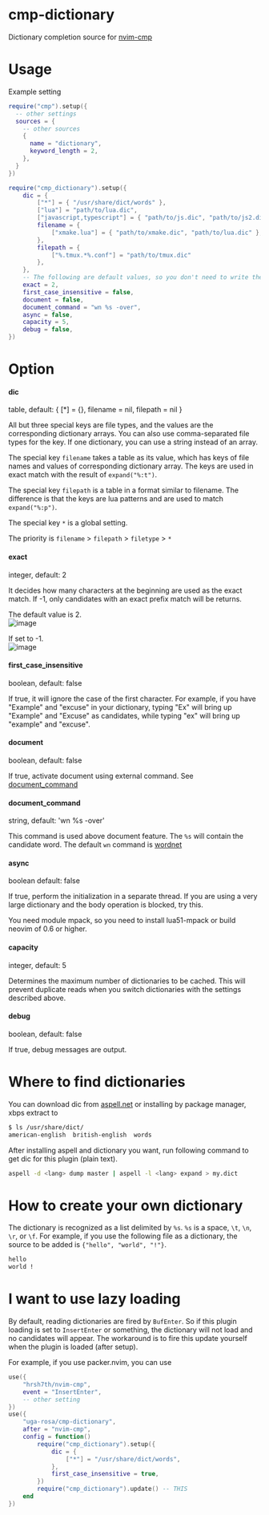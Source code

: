 # cmp-dictionary

Dictionary completion source for [nvim-cmp](https://github.com/hrsh7th/nvim-cmp)  

# Usage

Example setting

```lua
require("cmp").setup({
  -- other settings
  sources = {
    -- other sources
    {
      name = "dictionary",
      keyword_length = 2,
    },
  }
})

require("cmp_dictionary").setup({
    dic = {
        ["*"] = { "/usr/share/dict/words" },
        ["lua"] = "path/to/lua.dic",
        ["javascript,typescript"] = { "path/to/js.dic", "path/to/js2.dic" },
        filename = {
            ["xmake.lua"] = { "path/to/xmake.dic", "path/to/lua.dic" },
        },
        filepath = {
            ["%.tmux.*%.conf"] = "path/to/tmux.dic"
        },
    },
    -- The following are default values, so you don't need to write them if you don't want to change them
    exact = 2,
    first_case_insensitive = false,
    document = false,
    document_command = "wn %s -over",
    async = false, 
    capacity = 5,
    debug = false,
})
```

# Option

#### dic

table, default: { [*] = {}, filename = nil, filepath = nil }

All but three special keys are file types, and the values are the corresponding dictionary arrays.
You can also use comma-separated file types for the key.
If one dictionary, you can use a string instead of an array.

The special key `filename` takes a table as its value, which has keys of file names and values of corresponding dictionary array.
The keys are used in exact match with the result of `expand("%:t")`.

The special key `filepath` is a table in a format similar to filename.
The difference is that the keys are lua patterns and are used to match `expand("%:p")`.

The special key `*` is a global setting.

The priority is `filename` > `filepath` > `filetype` > `*`

#### exact

integer, default: 2

It decides how many characters at the beginning are used as the exact match.
If -1, only candidates with an exact prefix match will be returns.  

The default value is 2.  
![image](https://user-images.githubusercontent.com/82267684/145278036-afa56b20-a365-4165-822f-98db5d7f11b1.png)

If set to -1.  
![image](https://user-images.githubusercontent.com/82267684/145278316-1de264eb-86f8-4293-b20b-e3462efb2b68.png)

#### first_case_insensitive

boolean, default: false

If true, it will ignore the case of the first character.
For example, if you have "Example" and "excuse" in your dictionary, typing "Ex" will bring up "Example" and "Excuse" as candidates,
while typing "ex" will bring up "example" and "excuse".

#### document

boolean, default: false

If true, activate document using external command. See [document_command](#document_command)

#### document_command

string, default: 'wn %s -over'

This command is used above document feature.
The `%s` will contain the candidate word.
The default `wn` command is [wordnet](https://wordnet.princeton.edu/)

#### async

boolean default: false

If true, perform the initialization in a separate thread.
If you are using a very large dictionary and the body operation is blocked, try this.

You need module mpack, so you need to install lua51-mpack or build neovim of 0.6 or higher.

#### capacity

integer, default: 5

Determines the maximum number of dictionaries to be cached.
This will prevent duplicate reads when you switch dictionaries with the settings described above.

#### debug

boolean, default: false

If true, debug messages are output.

# Where to find dictionaries

You can download dic from [aspell.net](https://ftp.gnu.org/gnu/aspell/dict/0index.html) or installing by package manager, xbps extract to

```bash
$ ls /usr/share/dict/
american-english  british-english  words
```

After installing aspell and dictionary you want, run following command to get dic for this plugin (plain text).

```bash
aspell -d <lang> dump master | aspell -l <lang> expand > my.dict
```

# How to create your own dictionary

The dictionary is recognized as a list delimited by `%s`. `%s` is a space, `\t`, `\n`, `\r`, or `\f`.
For example, if you use the following file as a dictionary, the source to be added is `{"hello", "world", "!"}`.

```txt
hello
world !
```

# I want to use lazy loading

By default, reading dictionaries are fired by `BufEnter`.
So if this plugin loading is set to `InsertEnter` or something, the dictionary will not load and no candidates will appear.
The workaround is to fire this update yourself when the plugin is loaded (after setup).

For example, if you use packer.nvim, you can use

```lua
use({
    "hrsh7th/nvim-cmp",
    event = "InsertEnter",
    -- other setting
})
use({
    "uga-rosa/cmp-dictionary",
    after = "nvim-cmp",
    config = function()
        require("cmp_dictionary").setup({
            dic = {
                ["*"] = "/usr/share/dict/words",
            },
            first_case_insensitive = true,
        })
        require("cmp_dictionary").update() -- THIS
    end
})
```

